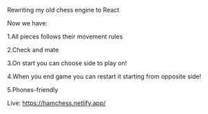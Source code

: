 Rewriting my old chess engine to React


Now we have: 
  
  1.All pieces follows their movement rules

  2.Check and mate

  3.On start you can choose side to play on!

  4.When you end game you can restart it starting from opposite side!

  5.Phones-friendly


Live: https://hamchess.netlify.app/
